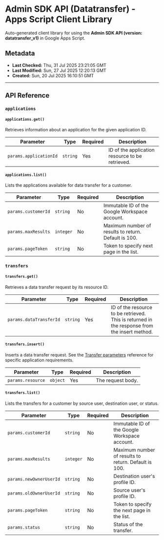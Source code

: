 # Admin SDK API (Datatransfer) - Apps Script Client Library

Auto-generated client library for using the **Admin SDK API (version: datatransfer_v1)** in Google Apps Script.

## Metadata

- **Last Checked:** Thu, 31 Jul 2025 23:21:05 GMT
- **Last Modified:** Sun, 27 Jul 2025 12:20:13 GMT
- **Created:** Sun, 20 Jul 2025 16:10:51 GMT



---

## API Reference

### `applications`

#### `applications.get()`

Retrieves information about an application for the given application ID.

| Parameter | Type | Required | Description |
|---|---|---|---|
| `params.applicationId` | `string` | Yes | ID of the application resource to be retrieved. |

#### `applications.list()`

Lists the applications available for data transfer for a customer.

| Parameter | Type | Required | Description |
|---|---|---|---|
| `params.customerId` | `string` | No | Immutable ID of the Google Workspace account. |
| `params.maxResults` | `integer` | No | Maximum number of results to return. Default is 100. |
| `params.pageToken` | `string` | No | Token to specify next page in the list. |

### `transfers`

#### `transfers.get()`

Retrieves a data transfer request by its resource ID.

| Parameter | Type | Required | Description |
|---|---|---|---|
| `params.dataTransferId` | `string` | Yes | ID of the resource to be retrieved. This is returned in the response from the insert method. |

#### `transfers.insert()`

Inserts a data transfer request. See the [Transfer parameters](https://developers.google.com/workspace/admin/data-transfer/v1/parameters) reference for specific application requirements.

| Parameter | Type | Required | Description |
|---|---|---|---|
| `params.resource` | `object` | Yes | The request body. |

#### `transfers.list()`

Lists the transfers for a customer by source user, destination user, or status.

| Parameter | Type | Required | Description |
|---|---|---|---|
| `params.customerId` | `string` | No | Immutable ID of the Google Workspace account. |
| `params.maxResults` | `integer` | No | Maximum number of results to return. Default is 100. |
| `params.newOwnerUserId` | `string` | No | Destination user's profile ID. |
| `params.oldOwnerUserId` | `string` | No | Source user's profile ID. |
| `params.pageToken` | `string` | No | Token to specify the next page in the list. |
| `params.status` | `string` | No | Status of the transfer. |